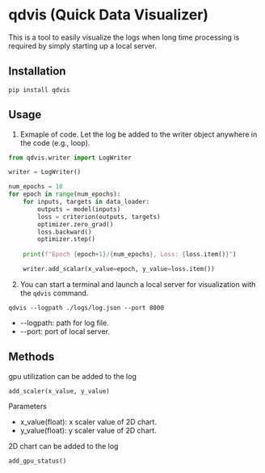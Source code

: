 # qdvis (Quick Data Visualizer)
This is a tool to easily visualize the logs when long time processing is required by simply starting up a local server.
## Installation
```
pip install qdvis
```
## Usage
1. Exmaple of code. Let the log be added to the writer object anywhere in the code (e.g., loop).
```python
from qdvis.writer import LogWriter

writer = LogWriter()

num_epochs = 10
for epoch in range(num_epochs):
    for inputs, targets in data_loader:
        outputs = model(inputs)
        loss = criterion(outputs, targets)
        optimizer.zero_grad()
        loss.backward()
        optimizer.step()
    
    print(f"Epoch {epoch+1}/{num_epochs}, Loss: {loss.item()}")

    writer.add_scalar(x_value=epoch, y_value=loss.item())
```
2. You can start a terminal and launch a local server for visualization with the `qdvis` command.
```
qdvis --logpath ./logs/log.json --port 8000
```
- --logpath:  path for log file.
- --port: port of local server.


## Methods
gpu utilization can be added to the log
```
add_scaler(x_value, y_value)
```
Parameters
- x_value(float): x scaler value of 2D chart.
- y_value(float): y scaler value of 2D chart.




2D chart can be added to the log
```
add_gpu_status()
```